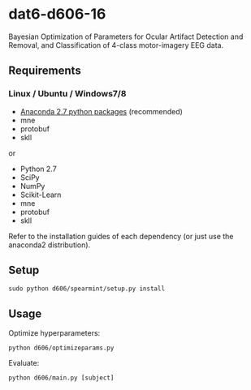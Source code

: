 # dat6-d606-16
Bayesian Optimization of Parameters for Ocular Artifact Detection and Removal, and Classification of
4-class motor-imagery EEG data.

## Requirements

### Linux / Ubuntu / Windows7/8

- [Anaconda 2.7 python packages](https://www.continuum.io/downloads) (recommended)
- mne
- protobuf
- skll

or

- Python 2.7
- SciPy
- NumPy
- Scikit-Learn
- mne
- protobuf
- skll

Refer to the installation guides of each dependency (or just use the anaconda2
distribution).

## Setup

    sudo python d606/spearmint/setup.py install

## Usage

Optimize hyperparameters:

    python d606/optimizeparams.py

Evaluate:

    python d606/main.py [subject]